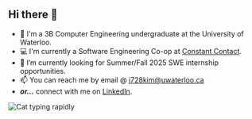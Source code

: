 ## Hi there 👋
- 🦆 I'm a 3B Computer Engineering undergraduate at the University of Waterloo.
- 💻 I'm currently a Software Engineering Co-op at [Constant Contact](https://www.constantcontact.com/).
- 🔭 I’m currently looking for Summer/Fall 2025 SWE internship opportunities.
- 📫 You can reach me by email @ j728kim@uwaterloo.ca
- *__or...__* connect with me on [LinkedIn](https://www.linkedin.com/in/minkim08/).

![Cat typing rapidly](https://i.giphy.com/media/v1.Y2lkPTc5MGI3NjExaG13amQ2MHJ2Ym1ta3Y0cGI5d2FjcWYwN245eWJ0eWRybWJ1eXhrYiZlcD12MV9pbnRlcm5hbF9naWZfYnlfaWQmY3Q9Zw/H1dxi6xdh4NGQCZSvz/giphy.gif)
<!--
**minkim08/minkim08** is a ✨ _special_ ✨ repository because its `README.md` (this file) appears on your GitHub profile.

Here are some ideas to get you started:

- 🔭 I’m currently working on ...
- 🌱 I’m currently learning ...
- 👯 I’m looking to collaborate on ...
- 🤔 I’m looking for help with ...
- 💬 Ask me about ...
- 📫 How to reach me: ...
- 😄 Pronouns: ...
- ⚡ Fun fact: ...
-->
